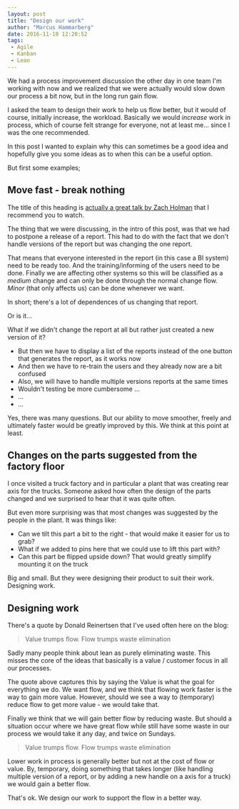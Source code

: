 ```yaml
---
layout: post
title: "Design our work"
author: "Marcus Hammarberg"
date: 2016-11-18 12:20:52
tags:
 - Agile
 - Kanban
 - Lean
---
```


We had a process improvement discussion the other day in one team I'm working with now and we realized that we were actually would slow down our process a bit now, but in the long run gain flow. 

I asked the team to design their work to help us flow better, but it would of course, initially increase, the workload. Basically we would *increase* work in process, which of course felt strange for everyone, not at least me... since I was the one recommended. 

In this post I wanted to explain why this can sometimes be a good idea and hopefully give you some ideas as to when this can be a useful option.

<a name='more'></a>

But first some examples;

## Move fast - break nothing
The title of this heading is [actually a great talk by Zach Holman](https://zachholman.com/talk/move-fast-break-nothing/) that I recommend you to watch.

The thing that we were discussing, in the intro of this post, was that we had to postpone a release of a report. This had to do with the fact that we don't handle versions of the report but was changing the one report. 

That means that everyone interested in the report (in this case a BI system) need to be ready too. And the training/informing of the users need to be done. Finally we are affecting other systems so this will be classified as a *medium* change and can only be done through the normal change flow. *Minor* (that only affects us) can be done whenever we want. 

In short; there's a lot of dependences of us changing that report. 

Or is it... 

What if we didn't change the report at all but rather just created a new version of it? 

* But then we have to display a list of the reports instead of the one button that generates the report, as it works now
* And then we have to re-train the users and they already now are a bit confused
* Also, we will have to handle multiple versions reports at the same times
* Wouldn't testing be more cumbersome ...
* ...
* ...

Yes, there was many questions. But our ability to move smoother, freely and ultimately faster would be greatly improved by this. We think at this point at least.

## Changes on the parts suggested from the factory floor
I once visited a truck factory and in particular a plant that was creating rear axis for the trucks. Someone asked how often the design of the parts changed and we surprised to hear that it was quite often. 

But even more surprising was that most changes was suggested by the people in the plant. It was things like:

* Can we tilt this part a bit to the right - that would make it easier for us to grab?
* What if we added to pins here that we could use to lift this part with?
* Can this part be flipped upside down? That would greatly simplify mounting it on the truck

Big and small. But they were designing their product to suit their work. Designing work.

## Designing work
There's a quote by Donald Reinertsen that I've used often here on the blog:

>Value trumps flow. Flow trumps waste elimination

Sadly many people think about lean as purely eliminating waste. This misses the core of the ideas that basically is a value / customer focus in all our processes. 

The quote above captures this by saying the Value is what the goal for everything we do. We want flow, and we think that flowing work faster is the way to gain more value. However, should we see a way to (temporary) reduce flow to get more value - we would take that. 

Finally we think that we will gain better flow by reducing waste. But should a situation occur where we have great flow while still have some waste in our process we would take it any day, and twice on Sundays. 

>Value trumps flow. Flow trumps waste elimination

Lower work in process is generally better but not at the cost of flow or value. By, temporary, doing something that takes longer (like handling multiple version of a report, or by adding a new handle on a axis for a truck) we would gain a better flow. 

That's ok. We design our work to support the flow in a better way. 
